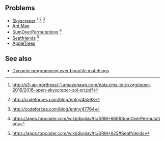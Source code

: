 ## Problems
* [Skyscraper](http://s3-ap-northeast-1.amazonaws.com/data.cms.ioi-jp.org/open-2016/2016-open-skyscraper-en.pdf) [^1] [^2] [^3]
* [Ant Man](http://codeforces.com/contest/704/problem/B)
* [SumOverPermutations](https://community.topcoder.com/stat?c=problem_statement&pm=13764) [^4]
* [Seatfriends](https://community.topcoder.com/stat?c=problem_statement&pm=12909) [^5]
* [AppleTrees](https://community.topcoder.com/stat?c=problem_statement&pm=11213)

## See also
* [Dynamic programming over bipartite matchings]()

[^1]: <http://s3-ap-northeast-1.amazonaws.com/data.cms.ioi-jp.org/open-2016/2016-open-skyscraper-sol-en.pdf>
[^2]: <http://codeforces.com/blog/entry/45593>
[^3]: <http://codeforces.com/blog/entry/47764>
[^4]: <https://apps.topcoder.com/wiki/display/tc/SRM+666#SumOverPermutations>
[^5]: <https://apps.topcoder.com/wiki/display/tc/SRM+625#Seatfriends>
